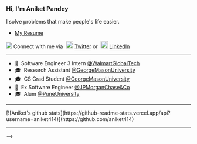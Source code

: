 ### Hi, I'm Aniket Pandey

I solve problems that make people's life easier.<br>

- [My Resume](https://aniket414.github.io/)

![](https://visitor-badge.glitch.me/badge?page_id=aniket414.aniket414) Connect with me via &nbsp;<img width="20" src="https://www.pinclipart.com/picdir/middle/1-14041_twitter-logo-transparent-background-twitter-logo-clipart.png">&nbsp;<a href="https://www.twitter.com/Aniket414/" target="_blank">Twitter</a> or &nbsp;<img width="20" src="https://avatars3.githubusercontent.com/u/357098?s=200&v=4"> <a href="https://www.linkedin.com/in/aniket414/" target="_blank">LinkedIn</a>

<hr>

- 🏥 &nbsp;Software Engineer 3 Intern <a href="https://www.walmart.com/" target="_blank">@WalmartGlobalTech</a><br>
- 🎓 &nbsp;Research Assistant <a href="https://gmu.edu/" target="_blank">@GeorgeMasonUniversity</a><br>
- 🎓 &nbsp;CS Grad Student <a href="https://gmu.edu/" target="_blank">@GeorgeMasonUniversity</a><br>
- 🏥 &nbsp;Ex Software Engineer <a href="https://www.jpmorganchase.com/" target="_blank">@JPMorganChase&Co</a><br>
- 🎓 &nbsp;Alum <a href="http://unipune.ac.in/" target="_blank">@PuneUniversity</a><br>

<hr>
<!--
**My GitHub Stats:**
<!--START_SECTION:waka-->
[![Aniket's github stats](https://github-readme-stats.vercel.app/api?username=aniket414)](https://github.com/aniket414)
<!--END_SECTION:waka-->

<hr>
-->
